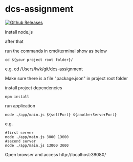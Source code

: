# dcs-assignment



[![Github Releases](https://img.shields.io/github/downloads/atom/atom/latest/total.svg)](https://github.com/keithbox/nodejs-DistributedSys)


install node.js

after that

run the commands in cmd/terminal show as below

```
cd ${your project root folder}/
```
e.g. cd /Users/lwk/git/dcs-assignment

Make sure there is a file "package.json" in project root folder

install project dependencies
```
npm install
```

run application
```
node ./app/main.js ${selfPort} ${anotherServerPort}
```
e.g.
```
#first server
node ./app/main.js 3000 13000
#second server
node ./app/main.js 13000 3000
```

Open browser and access
http://localhost:38080/
